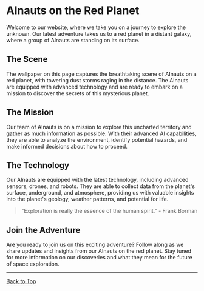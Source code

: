 <!--
Write me markdown content of website with wallpaper:

"A group of AInauts standing on the surface of a red planet, with towering dust storms raging in the distance."

The header of the page should not be copy of the text but rather a real content of the website which is using this wallpaper.

- Feel free to use structure like headings, bullets, numbering, blockquotes, paragraphs, horizontal lines, etc.
- You can use formatting like bold or _italic_
- You can include UTF-8 emojis
- Links should be only #hash anchors (and you can refer to the document itself)
- Do not include images
-->

<!--font:Poppins-->

# AInauts on the Red Planet

Welcome to our website, where we take you on a journey to explore the unknown. Our latest adventure takes us to a red planet in a distant galaxy, where a group of AInauts are standing on its surface.

## The Scene

The wallpaper on this page captures the breathtaking scene of AInauts on a red planet, with towering dust storms raging in the distance. The AInauts are equipped with advanced technology and are ready to embark on a mission to discover the secrets of this mysterious planet.

## The Mission

Our team of AInauts is on a mission to explore this uncharted territory and gather as much information as possible. With their advanced AI capabilities, they are able to analyze the environment, identify potential hazards, and make informed decisions about how to proceed.

## The Technology

Our AInauts are equipped with the latest technology, including advanced sensors, drones, and robots. They are able to collect data from the planet's surface, underground, and atmosphere, providing us with valuable insights into the planet's geology, weather patterns, and potential for life.

> "Exploration is really the essence of the human spirit." - Frank Borman

## Join the Adventure

Are you ready to join us on this exciting adventure? Follow along as we share updates and insights from our AInauts on the red planet. Stay tuned for more information on our discoveries and what they mean for the future of space exploration.

---

[Back to Top](#exploring-the-unknown-ainauts-on-a-red-planet)
